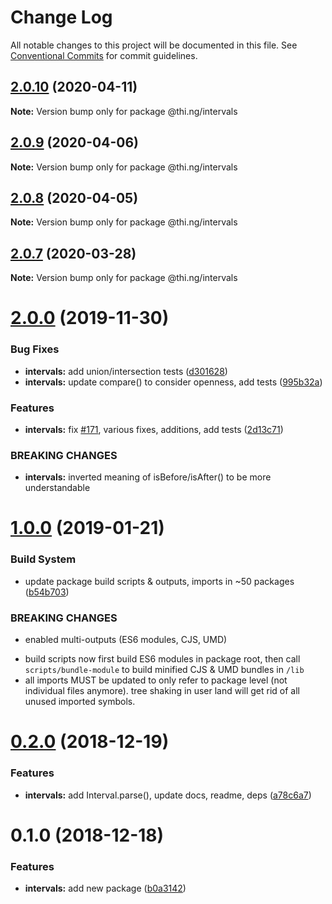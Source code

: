 # Change Log

All notable changes to this project will be documented in this file.
See [Conventional Commits](https://conventionalcommits.org) for commit guidelines.

## [2.0.10](https://github.com/thi-ng/umbrella/compare/@thi.ng/intervals@2.0.9...@thi.ng/intervals@2.0.10) (2020-04-11)

**Note:** Version bump only for package @thi.ng/intervals





## [2.0.9](https://github.com/thi-ng/umbrella/compare/@thi.ng/intervals@2.0.8...@thi.ng/intervals@2.0.9) (2020-04-06)

**Note:** Version bump only for package @thi.ng/intervals





## [2.0.8](https://github.com/thi-ng/umbrella/compare/@thi.ng/intervals@2.0.7...@thi.ng/intervals@2.0.8) (2020-04-05)

**Note:** Version bump only for package @thi.ng/intervals





## [2.0.7](https://github.com/thi-ng/umbrella/compare/@thi.ng/intervals@2.0.6...@thi.ng/intervals@2.0.7) (2020-03-28)

**Note:** Version bump only for package @thi.ng/intervals





# [2.0.0](https://github.com/thi-ng/umbrella/compare/@thi.ng/intervals@1.0.15...@thi.ng/intervals@2.0.0) (2019-11-30)

### Bug Fixes

* **intervals:** add union/intersection tests ([d301628](https://github.com/thi-ng/umbrella/commit/d301628bf0f9c3c7c09ebe2eb8e98a98b899d5c4))
* **intervals:** update compare() to consider openness, add tests ([995b32a](https://github.com/thi-ng/umbrella/commit/995b32ac5fb4c4ecfa978555dc99d7c6e1264b0f))

### Features

* **intervals:** fix [#171](https://github.com/thi-ng/umbrella/issues/171), various fixes, additions, add tests ([2d13c71](https://github.com/thi-ng/umbrella/commit/2d13c7169f978918af444d89fcd50420761a6401))

### BREAKING CHANGES

* **intervals:** inverted meaning of isBefore/isAfter() to be
more understandable

# [1.0.0](https://github.com/thi-ng/umbrella/compare/@thi.ng/intervals@0.2.0...@thi.ng/intervals@1.0.0) (2019-01-21)

### Build System

* update package build scripts & outputs, imports in ~50 packages ([b54b703](https://github.com/thi-ng/umbrella/commit/b54b703))

### BREAKING CHANGES

* enabled multi-outputs (ES6 modules, CJS, UMD)

- build scripts now first build ES6 modules in package root, then call
  `scripts/bundle-module` to build minified CJS & UMD bundles in `/lib`
- all imports MUST be updated to only refer to package level
  (not individual files anymore). tree shaking in user land will get rid of
  all unused imported symbols.

# [0.2.0](https://github.com/thi-ng/umbrella/compare/@thi.ng/intervals@0.1.0...@thi.ng/intervals@0.2.0) (2018-12-19)

### Features

* **intervals:** add Interval.parse(), update docs, readme, deps ([a78c6a7](https://github.com/thi-ng/umbrella/commit/a78c6a7))

# 0.1.0 (2018-12-18)

### Features

* **intervals:** add new package ([b0a3142](https://github.com/thi-ng/umbrella/commit/b0a3142))

